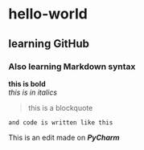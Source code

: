 # hello-world
## learning GitHub
### Also learning Markdown syntax
**this is bold**  
*this is in italics*
> this is a blockquote

`and code is written like this`

This is an edit made on ***PyCharm***